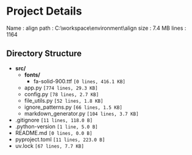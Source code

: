 # Project Details

Name : align
path : C:\workspace\environment\align
size : 7.4 MB
lines : 1164

## Directory Structure

- **src/**
    - **fonts/**
        - fa-solid-900.ttf                                `[0 lines, 416.1 KB]`
    - app.py                                              `[774 lines, 29.3 KB]`
    - config.py                                           `[78 lines, 2.7 KB]`
    - file_utils.py                                       `[52 lines, 1.8 KB]`
    - ignore_patterns.py                                  `[66 lines, 1.5 KB]`
    - markdown_generator.py                               `[104 lines, 3.7 KB]`
- .gitignore                                              `[11 lines, 118.0 B]`
- .python-version                                         `[1 line, 5.0 B]`
- README.md                                               `[0 lines, 0.0 B]`
- pyproject.toml                                          `[11 lines, 223.0 B]`
- uv.lock                                                 `[67 lines, 7.7 KB]`